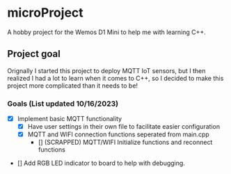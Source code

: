 # microProject
 A hobby project for the Wemos D1 Mini to help me with learning C++.

## Project goal 
 Orignally I started this project to deploy MQTT IoT sensors, but I then realized I had a lot to learn when it comes to C++, so I decided to make this project more complicated than it needs to be!

### Goals (List updated 10/16/2023)
- [x] Implement basic MQTT functionality
    - [x] Have user settings in their own file to facilitate easier configuration 
    - [x] MQTT and WIFI connection functions seperated from main.cpp 
        - [] (SCRAPPED) MQTT/WIFI Initialize functions and reconnect functions
- [] Add RGB LED indicator to board to help with debugging. 
